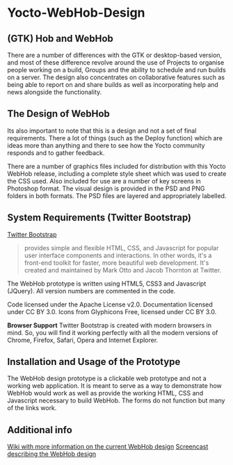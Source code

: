 Yocto-WebHob-Design
===================

(GTK) Hob and WebHob
---------------------------------

There are a number of differences with the GTK or desktop-based version, and most of these difference revolve around the use of Projects to organise people working on a build, Groups and the ability to schedule and run builds on a server. The design also concentrates on collaborative features such as being able to report on and share builds as well as incorporating help and news alongside the functionality.

The Design of WebHob
--------------------------------

Its also important to note that this is a design and not a set of final requirements. There a lot of things (such as the Deploy function) which are ideas more than anything and there to see how the Yocto community responds and to gather feedback.

There are a number of graphics files included for distribution with this Yocto WebHob release, including a complete style sheet which was used to create the CSS used. Also included for use are a number of key screens in Photoshop format. The visual design is provided in the PSD and PNG folders in both formats. The PSD files are layered and appropriately labelled.


System Requirements (Twitter Bootstrap)
-------------------------------------------------------

<a href="http://twitter.github.com/bootstrap/">Twitter Bootstrap</a>
> provides simple and flexible HTML, CSS, and Javascript for popular user interface components and interactions. In other words, it's a front-end toolkit for faster, more beautiful web development. It's created and maintained by Mark Otto and Jacob Thornton at Twitter.

The WebHob prototype is written using HTML5, CSS3 and Javascript (JQuery). All version numbers are commented in the code.

Code licensed under the Apache License v2.0. Documentation licensed under CC BY 3.0.
Icons from Glyphicons Free, licensed under CC BY 3.0.

**Browser Support**
Twitter Bootstrap is created with modern browsers in mind. So, you will find it working perfectly with all the modern versions of Chrome, Firefox, Safari, Opera and Internet Explorer.

Installation and Usage of the Prototype
----------------------------------------------------

The WebHob design prototype is a clickable web prototype and not a working web application. It is meant to serve as a way to demonstrate how WebHob would work as well as provide the working HTML, CSS and Javascript necessary to build WebHob. The forms do not function but many of the links work.

Additional info
-------------------

<a href="https://wiki.yoctoproject.org/wiki/Yocto_1.3_Web_Hob">Wiki with more information on the current WebHob design</a>
<a href="https://wiki.yoctoproject.org/wiki/images/4/43/Yocto_webHob.2.4_screencast.0.3.mov">Screencast describing the WebHob design</a>
